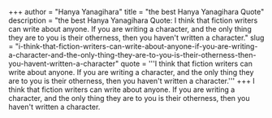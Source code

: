+++
author = "Hanya Yanagihara"
title = "the best Hanya Yanagihara Quote"
description = "the best Hanya Yanagihara Quote: I think that fiction writers can write about anyone. If you are writing a character, and the only thing they are to you is their otherness, then you haven't written a character."
slug = "i-think-that-fiction-writers-can-write-about-anyone-if-you-are-writing-a-character-and-the-only-thing-they-are-to-you-is-their-otherness-then-you-havent-written-a-character"
quote = '''I think that fiction writers can write about anyone. If you are writing a character, and the only thing they are to you is their otherness, then you haven't written a character.'''
+++
I think that fiction writers can write about anyone. If you are writing a character, and the only thing they are to you is their otherness, then you haven't written a character.
